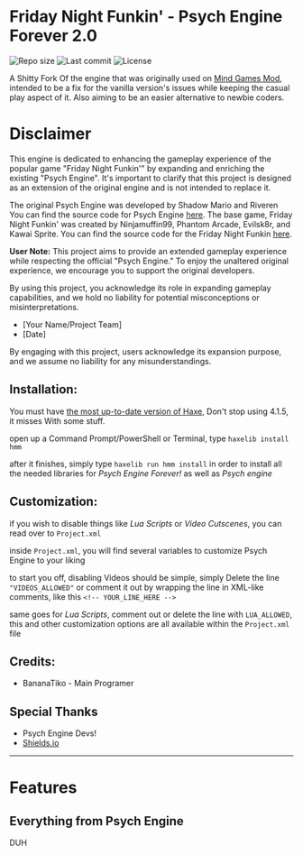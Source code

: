 # Friday Night Funkin' - Psych Engine Forever 2.0
![Repo size](https://img.shields.io/github/repo-size/bananaTiko/FNF-PsychEngineForever2.0?logo=github)
![Last commit](https://img.shields.io/github/last-commit/bananaTiko/FNF-PsychEngineForever2.0?logo=github)
![License](https://img.shields.io/github/license/bananaTiko/FNF-PsychEngineForever2.0?logo=github)

A Shitty Fork Of the engine that was originally used on [Mind Games Mod](https://gamebanana.com/mods/301107), intended to be a fix for the vanilla version's issues while keeping the casual play aspect of it. Also aiming to be an easier alternative to newbie coders.

# Disclaimer

This engine is dedicated to enhancing the gameplay experience of the popular game "Friday Night Funkin'" by expanding and enriching the existing "Psych Engine". It's important to clarify that this project is designed as an extension of the original engine and is not intended to replace it.

The original Psych Engine was developed by Shadow Mario and Riveren You can find the source code for Psych Engine [here](https://github.com/ShadowMario/FNF-PsychEngine). The base game, Friday Night Funkin' was created by Ninjamuffin99, Phantom Arcade, Evilsk8r, and Kawai Sprite. You can find the source code for the Friday Night Funkin [here](https://github.com/FunkinCrew/Funkin).

**User Note:** This project aims to provide an extended gameplay experience while respecting the official "Psych Engine." To enjoy the unaltered original experience, we encourage you to support the original developers.

By using this project, you acknowledge its role in expanding gameplay capabilities, and we hold no liability for potential misconceptions or misinterpretations.

- [Your Name/Project Team]
- [Date]



By engaging with this project, users acknowledge its expansion purpose, and we assume no liability for any misunderstandings.


## Installation:
You must have [the most up-to-date version of Haxe](https://haxe.org/download/), Don't stop using 4.1.5, it misses With some stuff.

open up a Command Prompt/PowerShell or Terminal, type `haxelib install hmm`

after it finishes, simply type `haxelib run hmm install` in order to install all the needed libraries for *Psych Engine Forever!* as well as *Psych engine*

## Customization:

if you wish to disable things like *Lua Scripts* or *Video Cutscenes*, you can read over to `Project.xml`

inside `Project.xml`, you will find several variables to customize Psych Engine to your liking

to start you off, disabling Videos should be simple, simply Delete the line `"VIDEOS_ALLOWED"` or comment it out by wrapping the line in XML-like comments, like this `<!-- YOUR_LINE_HERE -->`

same goes for *Lua Scripts*, comment out or delete the line with `LUA_ALLOWED`, this and other customization options are all available within the `Project.xml` file

## Credits:
* BananaTiko - Main Programer

## Special Thanks
* Psych Engine Devs!
* [Shields.io](https://shields.io/)
_____________________________________

# Features

## Everything from Psych Engine

DUH
